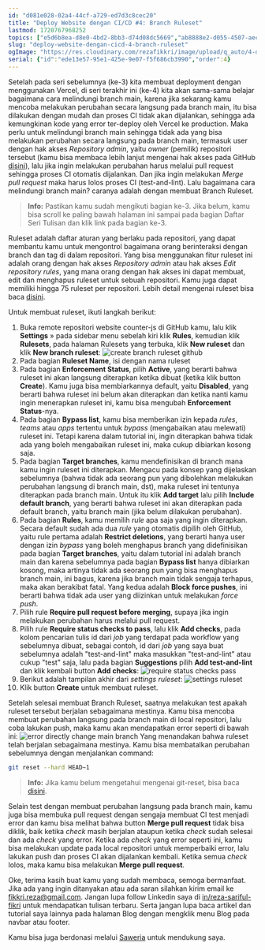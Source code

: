 ```yaml
---
id: "d081e028-02a4-44cf-a729-ed7d3c8cec20"
title: "Deploy Website dengan CI/CD #4: Branch Ruleset"
lastmod: 1720767968252
topics: ["e5d6b8ea-d8e0-4bd2-8bb3-d74d08dc5669","ab8888e2-d055-4507-aec3-7cadb0d36d98","3b2bf050-b69c-4438-b3d9-ed0a3a5e0911"]
slug: "deploy-website-dengan-cicd-4-branch-ruleset"
ogImage: "https://res.cloudinary.com/rezafikkri/image/upload/q_auto/4-deploy-vercel-github-action.png"
serial: {"id":"ede13e57-95e1-425e-9e07-f5f686cb3990","order":4}
---
```


Setelah pada seri sebelumnya (ke-3) kita membuat deployment dengan menggunakan Vercel, di seri terakhir ini (ke-4) <!-- excerpt -->kita akan sama-sama belajar bagaimana cara melindungi branch main, karena jika sekarang kamu mencoba melakukan perubahan secara langsung pada branch main<!-- excerpt -->, itu bisa dilakukan dengan mudah dan proses CI tidak akan dijalankan, sehingga ada kemungkinan kode yang error ter-deploy oleh Vercel ke production. Maka perlu untuk melindungi branch main sehingga tidak ada yang bisa melakukan perubahan secara langsung pada branch main, termasuk user dengan hak akses *Repository admin*, yaitu *owner* (pemilik) repositori tersebut (kamu bisa membaca lebih lanjut mengenai hak akses pada GitHub [disini](https://docs.github.com/en/get-started/learning-about-github/access-permissions-on-github)), lalu jika ingin melakukan perubahan harus melalui pull request sehingga proses CI otomatis dijalankan. Dan jika ingin melakukan *Merge pull request* maka harus lolos proses CI (test-and-lint). Lalu bagaimana cara melindungi branch main? caranya adalah dengan membuat Branch Ruleset.

> **Info:** Pastikan kamu sudah mengikuti bagian ke-3. Jika belum, kamu bisa scroll ke paling bawah halaman ini sampai pada bagian Daftar Seri Tulisan dan klik link pada bagian ke-3.

Ruleset adalah daftar aturan yang berlaku pada repositori, yang dapat membantu kamu untuk mengontrol bagaimana orang berinteraksi dengan branch dan tag di dalam repositori. Yang bisa menggunakan fitur ruleset ini adalah orang dengan hak akses *Repository admin* atau hak akses *Edit repository rules*, yang mana orang dengan hak akses ini dapat membuat, edit dan menghapus ruleset untuk sebuah repositori. Kamu juga dapat memiliki hingga 75 ruleset per repositori. Lebih detail mengenai ruleset bisa baca [disini](https://docs.github.com/en/repositories/configuring-branches-and-merges-in-your-repository/managing-rulesets/about-rulesets).

Untuk membuat ruleset, ikuti langkah berikut:
1. Buka remote repositori website counter-js di GitHub kamu, lalu klik **Settings** &raquo; pada sidebar menu sebelah kiri klik **Rules**, kemudian klik **Rulesets**, pada halaman Rulesets yang terbuka, klik **New ruleset** dan klik **New branch ruleset**:
![create branch ruleset github](https://res.cloudinary.com/rezafikkri/image/upload/q_auto/create-branch-ruleset-github.png)<!--rehype:width=1366&height=656&loading=lazy&class=mt-6&decoding=async-->
2. Pada bagian **Ruleset Name**, isi dengan nama ruleset
3. Pada bagian **Enforcement Status**, pilih **Active**, yang berarti bahwa ruleset ini akan langsung diterapkan ketika dibuat (ketika klik button **Create**). Kamu juga bisa membiarkannya default, yaitu **Disabled**, yang berarti bahwa ruleset ini belum akan diterapkan dan ketika nanti kamu ingin menerapkan ruleset ini, kamu bisa mengubah **Enforcement Status**-nya.
4. Pada bagian **Bypass list**, kamu bisa memberikan izin kepada *rules*, *teams* atau *apps* tertentu untuk *bypass* (mengabaikan atau melewati) ruleset ini. Tetapi karena dalam tutorial ini, ingin diterapkan bahwa tidak ada yang boleh mengabaikan ruleset ini, maka cukup dibiarkan kosong saja.
5. Pada bagian **Target branches**, kamu mendefinisikan di branch mana kamu ingin ruleset ini diterapkan. Mengacu pada konsep yang dijelaskan sebelumnya (bahwa tidak ada seorang pun yang dibolehkan melakukan perubahan langsung di branch main, dst), maka ruleset ini tentunya diterapkan pada branch main. Untuk itu klik **Add target** lalu pilih **Include default branch**, yang berarti bahwa ruleset ini akan diterapkan pada default branch, yaitu branch main (jika belum dilakukan perubahan).
6. Pada bagian **Rules**, kamu memilih *rule* apa saja yang ingin diterapkan. Secara default sudah ada dua *rule* yang otomatis dipilih oleh GitHub, yaitu rule pertama adalah **Restrict deletions**, yang berarti hanya user dengan izin *bypass* yang boleh menghapus branch yang didefinisikan pada bagian **Target branches**, yaitu dalam tutorial ini adalah branch main dan karena sebelumnya pada bagian **Bypass list** hanya dibiarkan kosong, maka artinya tidak ada seorang pun yang bisa menghapus branch main, ini bagus, karena jika branch main tidak sengaja terhapus, maka akan berakibat fatal. Yang kedua adalah **Block force pushes**, ini berarti bahwa tidak ada user yang diizinkan untuk melakukan *force push*.
7. Pilih rule **Require pull request before merging**, supaya jika ingin melakukan perubahan harus melalui pull request.
8. Pilih rule **Require status checks to pass**, lalu klik **Add checks**, pada kolom pencarian tulis id dari *job* yang terdapat pada workflow yang sebelumnya dibuat, sebagai contoh, id dari *job* yang saya buat sebelumnya adalah "test-and-lint" maka masukkan "test-and-lint" atau cukup "test" saja, lalu pada bagian **Suggestions** pilih **Add test-and-lint** dan klik kembali button **Add checks**:
![require status checks pass](https://res.cloudinary.com/rezafikkri/image/upload/q_auto/require-status-checks-pass.png)<!--rehype:width=1351&height=656&loading=lazy&class=mt-6&decoding=async-->
9. Berikut adalah tampilan akhir dari *settings ruleset*:
![settings ruleset](https://res.cloudinary.com/rezafikkri/image/upload/q_auto/settings-ruleset.png)<!--rehype:width=1366&height=2731&loading=lazy&class=mt-6&decoding=async-->
10. Klik button **Create** untuk membuat ruleset.

Setelah selesai membuat Branch Ruleset, saatnya melakukan test apakah ruleset tersebut berjalan sebagaimana mestinya. Kamu bisa mencoba membuat perubahan langsung pada branch main di local repositori, lalu coba lakukan push, maka kamu akan mendapatkan error seperti di bawah ini:
![error directly change main branch](https://res.cloudinary.com/rezafikkri/image/upload/q_auto/error-directly-change-main-branch.png)<!--rehype:width=1140&height=534&loading=lazy&class=mt-6&decoding=async-->
Yang menandakan bahwa ruleset telah berjalan sebagaimana mestinya. Kamu bisa membatalkan perubahan sebelumnya dengan menjalankan command:
```bash
git reset --hard HEAD~1
```

> **Info:** Jika kamu belum mengetahui mengenai git-reset, bisa baca [disini](https://git-scm.com/docs/git-reset).

Selain test dengan membuat perubahan langsung pada branch main, kamu juga bisa membuka pull request dengan sengaja membuat CI test menjadi error dan kamu bisa melihat bahwa button **Merge pull request** tidak bisa diklik, baik ketika *check* masih berjalan ataupun ketika *check* sudah selesai dan ada *check* yang error. Ketika ada *check* yang error seperti ini, kamu bisa melakukan update pada local repositori untuk memperbaiki error, lalu lakukan push dan proses CI akan dijalankan kembali. Ketika semua *check* lolos, maka kamu bisa melakukan **Merge pull request**.

Oke, terima kasih buat kamu yang sudah membaca, semoga bermanfaat. Jika ada yang ingin ditanyakan atau ada saran silahkan kirim email ke fikkri.reza@gmail.com. Jangan lupa follow Linkedin saya di [in/reza-sariful-fikri](https://www.linkedin.com/in/reza-sariful-fikri) untuk mendapatkan tulisan terbaru. Serta jangan lupa baca artikel dan tutorial saya lainnya pada halaman Blog dengan mengklik menu Blog pada navbar atau footer.

Kamu bisa juga berdonasi melalui [Saweria](https://saweria.co/rezafikkri) untuk mendukung saya.
